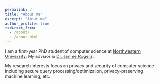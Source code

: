 ```yaml
---
permalink: /
title: "About me"
excerpt: "About me"
author_profile: true
redirect_from: 
  - /about/
  - /about.html
---
```


I am a first-year PhD student of computer science at [Northwestern University](https://www.mccormick.northwestern.edu/computer-science/). My advisor is [Dr. Jennie Rogers](http://users.eecs.northwestern.edu/~jennie/).

My research interests focus on privacy and security of computer science including secure query processing/optimization, privacy-preserving machine learning, etc. 
